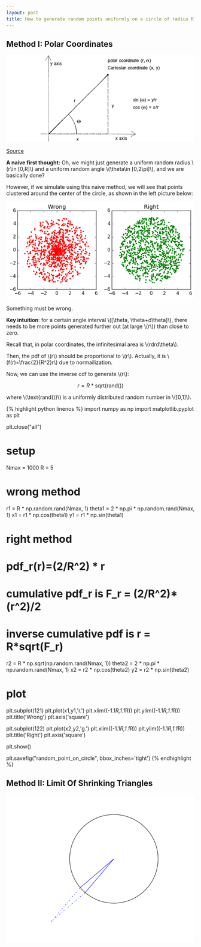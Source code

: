 ```yaml
---
layout: post
title: How to generate random points uniformly on a circle of radius R?
---
```


## Method I: Polar Coordinates

![](/images/polar_coordinates.png?raw=true)

[Source](https://www.khanacademy.org/computing/computer-programming/programming-natural-simulations/programming-angular-movement/a/polar-coordinates)

**A naive first thought:** Oh, we might just generate a uniform random radius \\(r\in [0,R]\\) and a uniform random angle \\(\theta\in [0,2\pi]\\), and we are basically done?

However, if we simulate using this naive method, we will see that points clustered around the center of the circle, as shown in the left picture below:

![](/images/random_point_on_circle.png?raw=true)

Something must be wrong.

**Key intuition**: for a certain angle interval \\([\theta, \theta+d\theta]\\), there needs to be more points generated further out (at large \\(r\\)) than close to zero.

Recall that, in polar coordinates, the infinitesimal area is \\(rdrd\theta\\).

Then, the pdf of \\(r\\) should be proportional to \\(r\\). Actually, it is \\(f(r)=\frac{2}{R^2}r\\) due to normailization.

Now, we can use the inverse cdf to generate \\(r\\):

$$ \begin{equation}
r = R * \text{sqrt}( \text{rand()} )
\end{equation} $$

where \\(\text{rand()}\\) is a uniformly distributed random number in \\([0,1]\\).

{% highlight python linenos %}
  import numpy as np
  import matplotlib.pyplot as plt

  plt.close("all")

  # setup
  Nmax = 1000
  R = 5

  # wrong method
  r1 = R * np.random.rand(Nmax, 1)
  theta1 = 2 * np.pi * np.random.rand(Nmax, 1)
  x1 = r1 * np.cos(theta1)
  y1 = r1 * np.sin(theta1)

  # right method
  # pdf_r(r)=(2/R^2) * r
  # cumulative pdf_r is F_r = (2/R^2)* (r^2)/2
  # inverse cumulative pdf is r = R*sqrt(F_r)
  r2 = R * np.sqrt(np.random.rand(Nmax, 1))
  theta2 = 2 * np.pi * np.random.rand(Nmax, 1)
  x2 = r2 * np.cos(theta2)
  y2 = r2 * np.sin(theta2)

  # plot
  plt.subplot(121)
  plt.plot(x1,y1,'r.')
  plt.xlim((-1.1*R,1.1*R))
  plt.ylim((-1.1*R,1.1*R))
  plt.title('Wrong')
  plt.axis('square')

  plt.subplot(122)
  plt.plot(x2,y2,'g.')
  plt.xlim((-1.1*R,1.1*R))
  plt.ylim((-1.1*R,1.1*R))
  plt.title('Right')
  plt.axis('square')

  plt.show()

  plt.savefig("random_point_on_circle", bbox_inches='tight')
{% endhighlight %}

## Method II: Limit Of Shrinking Triangles

![](/images/limiting_triangles.png?raw=true)
